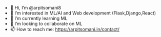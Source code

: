 - 👋 Hi, I’m @arpitsomani8
- 👀 I’m interested in ML/AI and Web development (Flask,Django,React)
- 🌱 I’m currently learning ML
- 💞️ I’m looking to collaborate on ML
- 📫 How to reach me: https://arpitsomani.in/contact/

<!---
arpitsomani8/arpitsomani8 is a ✨ special ✨ repository because its `README.md` (this file) appears on your GitHub profile.
You can click the Preview link to take a look at your changes.
--->
